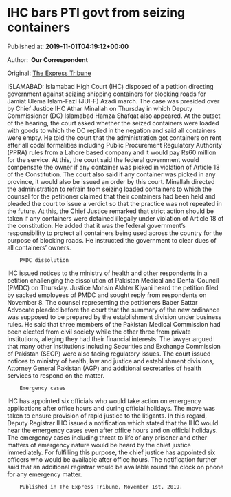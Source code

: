
# IHC bars PTI govt from seizing containers

Published at: **2019-11-01T04:19:12+00:00**

Author: **​ Our Correspondent**

Original: [The Express Tribune](https://tribune.com.pk/story/2091117/1-ihc-bars-administration-seizing-containers/)

ISLAMABAD: Islamabad High Court (IHC) disposed of a petition directing government against seizing shipping containers for blocking roads for Jamiat Ulema Islam-Fazl (JUI-F) Azadi march.
The case was presided over by Chief Justice IHC Athar Minallah on Thursday in which Deputy Commissioner (DC) Islamabad Hamza Shafqat also appeared.
At the outset of the hearing, the court asked whether the seized containers were loaded with goods to which the DC replied in the negation and said all containers were empty. He told the court that the administration got containers on rent after all codal formalities including Public Procurement Regulatory Authority (PPRA) rules from a Lahore based company and it would pay Rs60 million for the service.
At this, the court said the federal government would compensate the owner if any container was picked in violation of Article 18 of the Constitution. The court also said if any container was picked in any province, it would also be issued an order by this court.
Minallah directed the administration to refrain from seizing loaded containers to which the counsel for the petitioner claimed that their containers had been held and pleaded the court to issue a verdict so that the practice was not repeated in the future.
At this, the Chief Justice remarked that strict action should be taken if any containers were detained illegally under violation of Article 18 of the constitution. He added that it was the federal government’s responsibility to protect all containers being used across the country for the purpose of blocking roads. He instructed the government to clear dues of all containers’ owners.

        PMDC dissolution
      
IHC issued notices to the ministry of health and other respondents in a petition challenging the dissolution of Pakistan Medical and Dental Council (PMDC) on Thursday.
Justice Mohsin Akhter Kiyani heard the petition filed by sacked employees of PMDC and sought reply from respondents on November 8.
The counsel representing the petitioners Baber Sattar Advocate pleaded before the court that the summary of the new ordinance was supposed to be prepared by the establishment division under business rules. He said that three members of the Pakistan Medical Commission had been elected from civil society while the other three from private institutions, alleging they had their financial interests. The lawyer argued that many other institutions including Securities and Exchange Commission of Pakistan (SECP) were also facing regulatory issues.
The court issued notices to ministry of health, law and justice and establishment divisions, Attorney General Pakistan (AGP) and additional secretaries of health services to respond on the matter.

        Emergency cases
      
IHC has appointed six officials who would take action on emergency applications after office hours and during official holidays.
The move was taken to ensure provision of rapid justice to the litigants.
In this regard, Deputy Registrar IHC issued a notification which stated that the IHC would hear the emergency cases even after office hours and on official holidays. The emergency cases including threat to life of any prisoner and other matters of emergency nature would be heard by the chief justice immediately.
For fulfilling this purpose, the chief justice has appointed six officers who would be available after office hours.
The notification further said that an additional registrar would be available round the clock on phone for any emergency matter.

        Published in The Express Tribune, November 1st, 2019.
      

